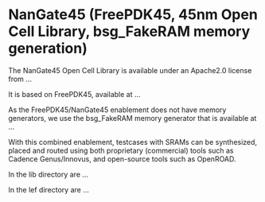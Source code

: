 # NanGate45 (FreePDK45, 45nm Open Cell Library, bsg_FakeRAM memory generation)

The NanGate45 Open Cell Library is available under an Apache2.0 license from ...

It is based on FreePDK45, available at ...

As the FreePDK45/NanGate45 enablement does not have memory generators, we use the bsg_FakeRAM memory generator that is available at ...

With this combined enablement, testcases with SRAMs can be synthesized, placed and routed using both proprietary (commercial) tools such as Cadence Genus/Innovus, and open-source tools such as OpenROAD.

In the lib directory are ...

In the lef directory are ...



